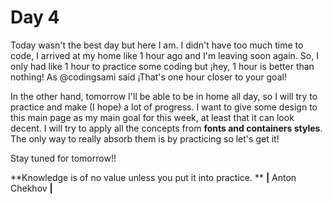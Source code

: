 # Day 4
Today wasn't the best day but here I am.
I didn't have too much time to code, I arrived at my home like 1 hour ago and I'm leaving soon again.
So, I only had like 1 hour to practice some coding but ¡hey, 1 hour is better than nothing! As @codingsami said ¡That's one hour closer to your goal!

In the other hand, tomorrow I'll be able to be in home all day, so I will try to practice and make (I hope) a lot of progress. I want to give some design to this main page as my main goal for this week, at least that it can look decent. I will try to apply all the concepts from **fonts and containers styles**. The only way to really absorb them is by practicing so let's get it!

Stay tuned for tomorrow!!



**Knowledge is of no value unless you put it into practice.  ** 
**|** Anton Chekhov **|**
